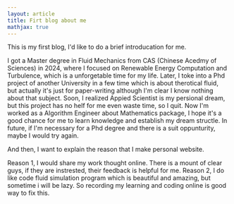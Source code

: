 ```yaml
---
layout: article
title: Firt blog about me 
mathjax: true
---
```


This is my first blog, I'd like to do a brief introducation for me.

I got a Master degree in Fluid Mechanics from CAS (Chinese Acedmy of Sciences) in 2024, where I focused on Renewable Energy Computation and Turbulence, which is a unforgetable time for my life.
Later, I toke into a Phd project of another University in a few time which is about therotical fluid, but actually it's just for paper-writing although I'm clear I know nothing about that subject.
Soon, I realized Appied Scientist is my persional dream, but this project has no helf for me even waste time, so I quit.
Now I'm worked as a Algorithm Engineer about Mathematics package, I hope it's a good chance for me to learn knowledge and establish my dream structle.
In future, if I'm necessary for a Phd degree and there is a suit oppunturity, maybe I would try again.

And then, I want to explain the reason that I make personal website.

Reason 1, I would share my work thought online. There is a mount of clear guys, if they are instrested, their feedback is helpful for me.
Reason 2, I do like code fluid simulation program which is beautiful and amazing, but sometime i will be lazy. So recording my learning and coding online is good way to fix this.
